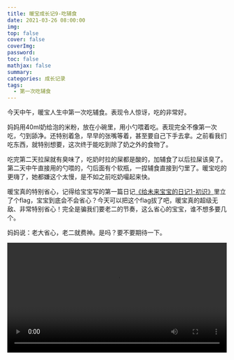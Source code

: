 ```yaml
---
title: 暖宝成长记9-吃辅食
date: 2021-03-26 08:00:00
img: 
top: false
cover: false
coverImg: 
password: 
toc: false
mathjax: false
summary: 
categories: 成长记录
tags:
  - 第一次吃辅食
---
```


今天中午，暖宝人生中第一次吃辅食。表现令人惊讶，吃的非常好。

妈妈用40ml奶给泡的米粉，放在小碗里，用小勺喂着吃。表现完全不像第一次吃，勺到舔净。还特别着急，早早的张嘴等着，甚至要自己下手去拿。之前看我们吃东西，就特别想要，这次终于能吃到除了奶之外的食物了。

吃完第二天拉屎就有臭味了，吃奶时拉的屎都是酸的，加辅食了以后拉屎该臭了。第二天中午直接用的勺喂的，勺后面有个软瓶，一捏辅食直接到勺里了。暖宝吃的更嗨了，她都嫌这个太慢，是不如之前吃奶嘬起来快。

暖宝真的特别省心，记得给宝宝写的第一篇日记[《给未来宝宝的日记1-初识》](https://chenxiao.wang/2020/02/07/yunqiriji1/)里立了个flag，宝宝到底会不会省心？今天可以把这个flag拔了吧，暖宝真的超级无敌、非常特别省心！完全是骗我们要老二的节奏，这么省心的宝宝，谁不想多要几个。

妈妈说：老大省心，老二就费神。是吗？要不要期待一下。

<video  width="100%" height="auto" controls> 
  <source src="https://imagedb-1257991841.cos.ap-beijing.myqcloud.com/1616832158809850.mp4"> 
</video>　